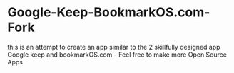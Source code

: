 # Google-Keep-BookmarkOS.com-Fork
this is an attempt to create an app similar to the 2 skillfully designed app Google keep and bookmarkOS.com - Feel free to make more Open Source Apps
